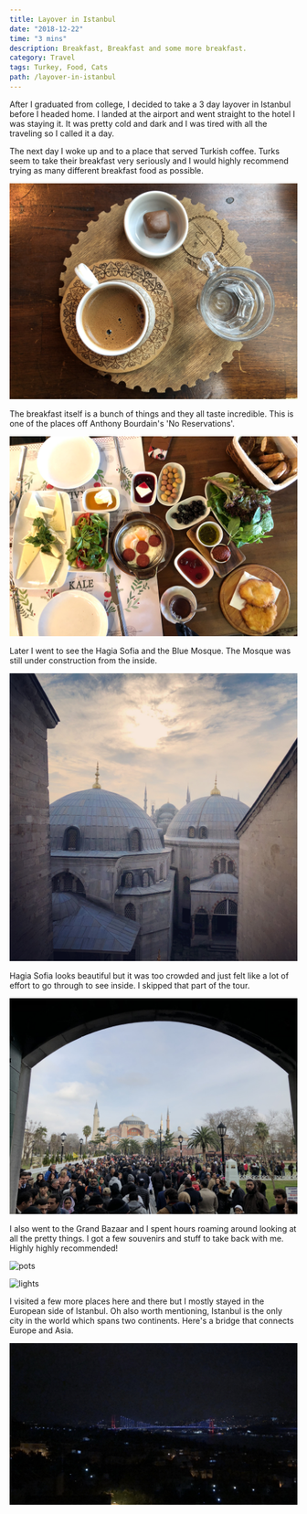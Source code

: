 ```yaml
---
title: Layover in Istanbul
date: "2018-12-22"
time: "3 mins"
description: Breakfast, Breakfast and some more breakfast.
category: Travel
tags: Turkey, Food, Cats
path: /layover-in-istanbul
---
```


After I graduated from college, I decided to take a 3 day layover in Istanbul
before I headed home. I landed at the airport and went straight to the hotel I
was staying it. It was pretty cold and dark and I was tired with all the
traveling so I called it a day.

The next day I woke up and to a place that served Turkish coffee. Turks seem to
take their breakfast very seriously and I would highly recommend trying as many
different breakfast food as possible.

![coffee](./coffee.jpg)

The breakfast itself is a bunch of things and they all taste incredible. This is
one of the places off Anthony Bourdain's 'No Reservations'.

![breakfast](./breakfast1.png)

Later I went to see the Hagia Sofia and the Blue Mosque. The Mosque was still
under construction from the inside.

![blue mosque](./monument1.jpg)

Hagia Sofia looks beautiful but it was too crowded and just felt like a lot of
effort to go through to see inside. I skipped that part of the tour.

![hagiasofia](./hagiasofia.jpg)

I also went to the Grand Bazaar and I spent hours roaming around looking at all
the pretty things. I got a few souvenirs and stuff to take back with me. Highly
highly recommended!

![pots](./pots.jpg)

![lights](./lights.jpg)

I visited a few more places here and there but I mostly stayed in the European
side of Istanbul. Oh also worth mentioning, Istanbul is the only city in the
world which spans two continents. Here's a bridge that connects Europe and Asia.

![bridge](./bridge.jpg) 
